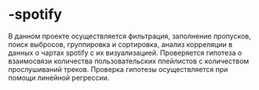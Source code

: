 # -spotify
В данном проекте осуществляется фильтрация, заполнение пропусков, поиск выбросов, группировка и сортировка, анализ корреляции в данных о чартах spotify с их визуализацией. Проверяется гипотеза о взаимосвязи количества пользовательских плейлистов с количеством прослушиваний треков. Проверка гипотезы осуществляется при помощи линейной регрессии.
